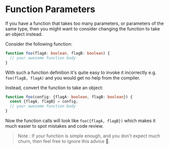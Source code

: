 # Function Parameters

If you have a function that takes too many parameters, or parameters of the same type, then you might want to consider changing the function to take an object instead. 

Consider the following function:

```typescript
function foo(flagA: boolean, flagB: boolean) {
  // your awesome function body 
}
```

With such a function definition it's quite easy to invoke it incorrectly e.g. `foo(flagB, flagA)` and you would get no help from the compiler. 

Instead, convert the function to take an object: 

```typescript
function foo(config: {flagA: boolean, flagB: boolean}) {
  const {flagA, flagB} = config;
  // your awesome function body 
}
```
Now the function calls will look like `foo({flagA, flagB})` which makes it much easier to spot mistakes and code review.

> Note : If your function is simple enough, and you don't expect much churn, then feel free to ignore this advice 🌹.
